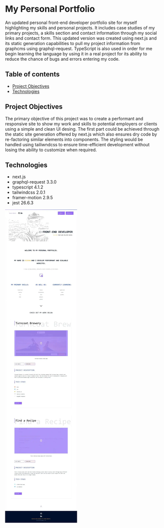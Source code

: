 # My Personal Portfolio

An updated personal front-end developer portfolio site for myself highlighting my skills and personal projects. It includes case studies of my primary projects, a skills section and contact information through my social links and contact form. This updated version was created using next.js and its static generation capabilities to pull my project information from graphcms using graphql-request. TypeScript is also used in order for me begin learning the language by using it in a real project for its ability to reduce the chance of bugs and errors entering my code.

## Table of contents
* [Project Objectives](#project-objectives)
* [Technologies](#technologies)

## Project Objectives

The primary objective of this project was to create a performant and responsive site to show my work and skills to potential employers or clients using a simple and clean UI desing. The first part could be achieved through the static site generation offered by next.js which also ensures dry code by re-factoring similar elements into components. The styling would be handled using tailiwndcss to ensure time-efficient development without losing the ability to customize when required.

## Technologies

* next.js
* graphql-request 3.3.0
* typescript 4.1.2
* tailwindcss 2.0.1
* framer-motion 2.9.5
* jest 26.6.3




![Portfolio home full page](/public/images/full-page-home.webp?raw=true "Portfolio desktop full page screenshot")
